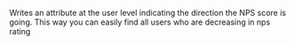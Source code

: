 Writes an attribute at the user level indicating the direction the NPS score is going. This way you can easily find all users who are decreasing in nps rating
